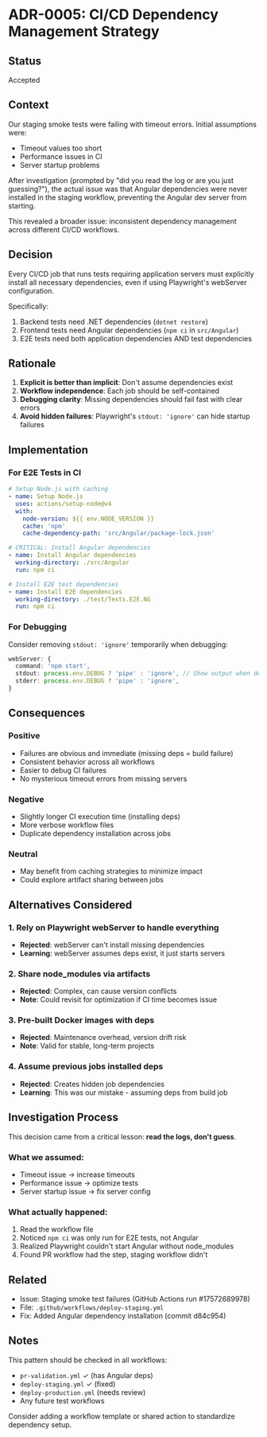 # ADR-0005: CI/CD Dependency Management Strategy

## Status
Accepted

## Context
Our staging smoke tests were failing with timeout errors. Initial assumptions were:
- Timeout values too short
- Performance issues in CI
- Server startup problems

After investigation (prompted by "did you read the log or are you just guessing?"), the actual issue was that Angular dependencies were never installed in the staging workflow, preventing the Angular dev server from starting.

This revealed a broader issue: inconsistent dependency management across different CI/CD workflows.

## Decision
Every CI/CD job that runs tests requiring application servers must explicitly install all necessary dependencies, even if using Playwright's webServer configuration.

Specifically:
1. Backend tests need .NET dependencies (`dotnet restore`)
2. Frontend tests need Angular dependencies (`npm ci` in `src/Angular`)
3. E2E tests need both application dependencies AND test dependencies

## Rationale
1. **Explicit is better than implicit**: Don't assume dependencies exist
2. **Workflow independence**: Each job should be self-contained
3. **Debugging clarity**: Missing dependencies should fail fast with clear errors
4. **Avoid hidden failures**: Playwright's `stdout: 'ignore'` can hide startup failures

## Implementation

### For E2E Tests in CI
```yaml
# Setup Node.js with caching
- name: Setup Node.js
  uses: actions/setup-node@v4
  with:
    node-version: ${{ env.NODE_VERSION }}
    cache: 'npm'
    cache-dependency-path: 'src/Angular/package-lock.json'

# CRITICAL: Install Angular dependencies
- name: Install Angular dependencies
  working-directory: ./src/Angular
  run: npm ci

# Install E2E test dependencies
- name: Install E2E dependencies
  working-directory: ./test/Tests.E2E.NG
  run: npm ci
```

### For Debugging
Consider removing `stdout: 'ignore'` temporarily when debugging:
```typescript
webServer: {
  command: 'npm start',
  stdout: process.env.DEBUG ? 'pipe' : 'ignore', // Show output when debugging
  stderr: process.env.DEBUG ? 'pipe' : 'ignore',
}
```

## Consequences

### Positive
- Failures are obvious and immediate (missing deps = build failure)
- Consistent behavior across all workflows
- Easier to debug CI failures
- No mysterious timeout errors from missing servers

### Negative
- Slightly longer CI execution time (installing deps)
- More verbose workflow files
- Duplicate dependency installation across jobs

### Neutral
- May benefit from caching strategies to minimize impact
- Could explore artifact sharing between jobs

## Alternatives Considered

### 1. Rely on Playwright webServer to handle everything
- **Rejected**: webServer can't install missing dependencies
- **Learning**: webServer assumes deps exist, it just starts servers

### 2. Share node_modules via artifacts
- **Rejected**: Complex, can cause version conflicts
- **Note**: Could revisit for optimization if CI time becomes issue

### 3. Pre-built Docker images with deps
- **Rejected**: Maintenance overhead, version drift risk
- **Note**: Valid for stable, long-term projects

### 4. Assume previous jobs installed deps
- **Rejected**: Creates hidden job dependencies
- **Learning**: This was our mistake - assuming deps from build job

## Investigation Process
This decision came from a critical lesson: **read the logs, don't guess**.

### What we assumed:
- Timeout issue → increase timeouts
- Performance issue → optimize tests
- Server startup issue → fix server config

### What actually happened:
1. Read the workflow file
2. Noticed `npm ci` was only run for E2E tests, not Angular
3. Realized Playwright couldn't start Angular without node_modules
4. Found PR workflow had the step, staging workflow didn't

## Related
- Issue: Staging smoke test failures (GitHub Actions run #17572689978)
- File: `.github/workflows/deploy-staging.yml`
- Fix: Added Angular dependency installation (commit d84c954)

## Notes
This pattern should be checked in all workflows:
- `pr-validation.yml` ✓ (has Angular deps)
- `deploy-staging.yml` ✓ (fixed)
- `deploy-production.yml` (needs review)
- Any future test workflows

Consider adding a workflow template or shared action to standardize dependency setup.